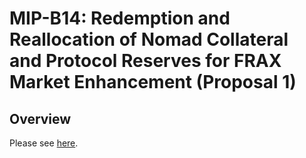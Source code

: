 # MIP-B14: Redemption and Reallocation of Nomad Collateral and Protocol Reserves for FRAX Market Enhancement (Proposal 1)

## Overview

Please see [here](https://forum.moonwell.fi/t/request-for-proposal-rfp-redemption-and-reallocation-of-nomad-collateral-and-protocol-reserves-for-frax-market-enhancement/746/3).

